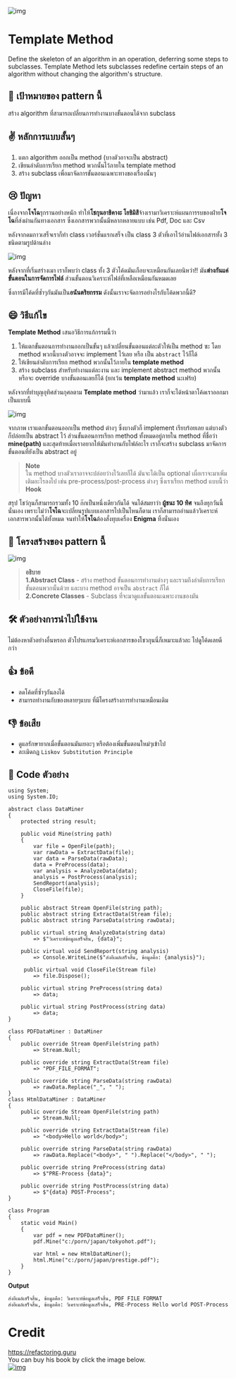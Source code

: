 ![img](assets/templatemethod/template-method.png)

# Template Method

Define the skeleton of an algorithm in an operation, deferring some steps to subclasses. Template Method lets subclasses redefine certain steps of an algorithm without changing the algorithm's structure.

## 🎯 เป้าหมายของ pattern นี้
สร้าง algorithm ที่สามารถเปลี่ยนการทำงานบางขั้นตอนได้จาก subclass

## ✌ หลักการแบบสั้นๆ
1. แตก algorithm ออกเป็น method (บางตัวอาจะเป็น abstract)
1. เขียนลำดับการเรียก method พวกนั้นไว้ภายใน template method
1. สร้าง subclass เพื่อมาจัดการขั้นตอนเฉพาะทางของเรื่องนั้นๆ

## 😢 ปัญหา
เนื่องจาก**โจโฉ**รุกรานอย่างหนัก ทำให้**โชกุนอาชิคางะ โยชิมิสึ**จ้างเรามาวิเคราะห์แผนการรบของฝ่าย**โจโฉ**ที่ส่งผ่านกันทางเอกสาร ซึ่งเอกสารพวกนั้นมีหลากหลายแบบ เช่น Pdf, Doc และ Csv

หลังจากดมกาวเสร็จเราก็ทำ class เวอร์ชั่นแรกเสร็จ เป็น class 3 ตัวที่เอาไว้อ่านไฟล์เอกสารทั้ง 3 ชนิดตามรูปด้านล่าง

![img](assets/templatemethod/problem.png)

หลังจากที่เริ่มสร่างเมา เราก็พบว่า class ทั้ง 3 ตัวโค้ดมันเกือบจะเหมือนกันเลยนิหว่า!! มัน**ต่างกันแค่ขั้นตอนในการจัดการไฟล์** ส่วนขั้นตอนวิเคราะห์ไฟล์ที่เหลือเหมือนกันหมดเลย

ซึ่งการมีโค้ดที่ซ้ำๆกันมันเป็น**อนันตริยกรรม** ดังนั้นเราจะจัดการอย่างไรกับโค้ดพวกนี้ดี?

## 😄 วิธีแก้ไข
**Template Method** เสนอวิธีการแก้กรรมนี้ว่า 

1. ให้แตกขั้นตอนการทำงานออกเป็นขั้นๆ แล้วเปลี่ยนขั้นตอนแต่ละตัวให้เป็น method ซะ โดย method พวกนี้บางตัวอาจจะ implement ไว้เลย หรือ เป็น `abstract` ไว้ก็ได้ 
1. ให้เขียนลำดับการเรียก method พวกนั้นไว้ภายใน **template method** 
1. สร้าง subclass สำหรับทำงานแต่ละงาน และ implement abstract method พวกนั้น หรือจะ override บางขั้นตอนเลยก็ได้ (ยกเว้น **template method** นะเฟร้ย)

หลังจากที่ทําบุญอุทิศส่วนกุศลตาม **Template method** ว่ามาแล้ว เราก็จะได้หน้าตาโค้ดเราออกมาเป็นแบบนี้

![img](assets/templatemethod/solution-en.png)

จากภาพ เราแตกขั้นตอนออกเป็น method ต่างๆ ซึ่งบางตัวก็ implement เรียบร้อยเลย แต่บางตัวก็ปล่อยเป็น abstract ไว้ ส่วนขั้นตอนการเรียก method ทั้งหมดอยู่ภายใน method ที่ชื่อว่า **mine(path)** และสุดท้ายเมื่อเราอยากให้มันทำงานกับไฟล์อะไร เราก็จะสร้าง subclass มาจัดการขั้นตอนที่ยังเป็น abstract อยู่

> **Note**  
ใน method บางตัวเราอาจจะปล่อยว่างไว้เลยก็ได้ มันจะได้เป็น optional เผื่อเราจะมาเพิ่มเติมอะไรลงไป เช่น pre-process/post-process ต่างๆ ซึ่งเราเรียก method แบบนี้ว่า  **Hook**

สรุป โชว์กุนก็สามารถรวมทั้ง 10 ก๊กเป็นหนึ่งเดียวกันได้ จนได้สมยาว่า **ผู้ชนะ 10 ทิศ** จนถึงทุกวันนี้นั่นเอง เพราะไม่ว่า**โจโฉ**จะเปลี่ยนรูปแบบเอกสารไปเป็นไหนก็ตาม เราก็สามารถอ่านแล้ววิเคราะห์เอกสารพวกนั้นได้ทั้งหมด จนทำให้**โจโฉ**ต้องสั่งทุบเครื่อง **Enigma** ทิ้งนั่นเอง

## 📌 โครงสร้างของ pattern นี้
![img](assets/templatemethod/structure-indexed.png)

> **อธิบาย**  
**1.Abstract Class** - สร้าง method ขั้นตอนการทำงานต่างๆ และรวมถึงลำดับการเรียกขั้นตอนพวกนั้นด้วย และบาง method อาจเป็น `abstract` ก็ได้  
**2.Concrete Classes** - Subclass ที่จะมาดูแลขั้นตอนเฉพาะงานของมัน

## 🛠 ตัวอย่างการนำไปใช้งาน
ไม่ต้องหาตัวอย่างอื่นหรอก ตัวโปรแกรมวิเคราะห์เอกสารของโชวกุนนี่ก็เหมาะแล้วละ ไปดูโค้ดเลยดีกว่า

## 👍 ข้อดี
* ลดโค้ดที่ซ้ำๆกันลงได้
* สามารถทำงานกับของหลายๆแบบ ที่มีโครงสร้างการทำงานเหมือนเดิม

## 👎 ข้อเสีย
* ดูแลรักษายากเมื่อขั้นตอนมันเยอะๆ หรือต้องเพิ่มขั้นตอนใหม่ๆเข้าไป
* ละเมิดกฏ `Liskov Substitution Principle` 

## ‍‍📝 Code ตัวอย่าง
```
using System;
using System.IO;

abstract class DataMiner
{
    protected string result;

    public void Mine(string path)
    {
        var file = OpenFile(path);
        var rawData = ExtractData(file);
        var data = ParseData(rawData);
        data = PreProcess(data);
        var analysis = AnalyzeData(data);
        analysis = PostProcess(analysis);
        SendReport(analysis);
        CloseFile(file);
    }

    public abstract Stream OpenFile(string path);
    public abstract string ExtractData(Stream file);
    public abstract string ParseData(string rawData);

    public virtual string AnalyzeData(string data)
        => $"วิเคราะห์ข้อมูลเสร็จสิ้น, {data}";

    public virtual void SendReport(string analysis)
        => Console.WriteLine($"ส่งอีเมล์เสร็จสิ้น, ข้อมูลคือ: {analysis}");

     public virtual void CloseFile(Stream file)
        => file.Dispose();

    public virtual string PreProcess(string data)
        => data;

    public virtual string PostProcess(string data)
        => data;
}

class PDFDataMiner : DataMiner
{
    public override Stream OpenFile(string path)
        => Stream.Null;

    public override string ExtractData(Stream file)
        => "PDF_FILE_FORMAT";

    public override string ParseData(string rawData)
        => rawData.Replace("_", " ");
}
class HtmlDataMiner : DataMiner
{
    public override Stream OpenFile(string path)
        => Stream.Null;

    public override string ExtractData(Stream file)
        => "<body>Hello world</body>";

    public override string ParseData(string rawData)
        => rawData.Replace("<body>", " ").Replace("</body>", " ");
    
    public override string PreProcess(string data)
        => $"PRE-Process {data}";

    public override string PostProcess(string data)
        => $"{data} POST-Process";
}

class Program
{
    static void Main()
    {
        var pdf = new PDFDataMiner();
        pdf.Mine("c:/porn/japan/tokyohot.pdf");

        var html = new HtmlDataMiner();
        html.Mine("c:/porn/japan/prestige.pdf");
    }
}
```

**Output**
```
ส่งอีเมล์เสร็จสิ้น, ข้อมูลคือ: วิเคราะห์ข้อมูลเสร็จสิ้น, PDF FILE FORMAT
ส่งอีเมล์เสร็จสิ้น, ข้อมูลคือ: วิเคราะห์ข้อมูลเสร็จสิ้น, PRE-Process Hello world POST-Process
```

# Credit
https://refactoring.guru  
You can buy his book by click the image below.  
[![img](https://refactoring.guru/images/patterns/book/web-cover-en.png)](https://refactoring.guru/design-patterns/book#buy-now)  
